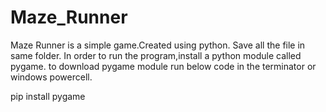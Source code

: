 # Maze_Runner
Maze Runner is a simple game.Created using python.
Save all the file in same folder.
In order to run the program,install a python module called pygame.
to download pygame module run below code in the terminator or windows powercell.
 
pip install pygame
